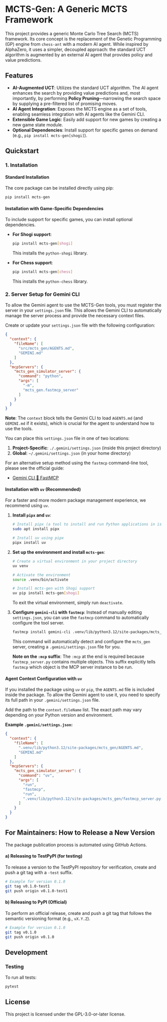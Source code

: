 # MCTS-Gen: A Generic MCTS Framework

This project provides a generic Monte Carlo Tree Search (MCTS) framework. Its core concept is the replacement of the Genetic Programming (GP) engine from `chess-ant` with a modern AI agent. While inspired by AlphaZero, it uses a simpler, decoupled approach: the standard UCT algorithm is augmented by an external AI agent that provides policy and value predictions.

## Features

-   **AI-Augmented UCT**: Utilizes the standard UCT algorithm. The AI agent enhances the search by providing value predictions and, most importantly, by performing **Policy Pruning**—narrowing the search space by supplying a pre-filtered list of promising moves.
-   **AI Agent Integration**: Exposes the MCTS engine as a set of tools, enabling seamless integration with AI agents like the Gemini CLI.
-   **Extensible Game Logic**: Easily add support for new games by creating a new game state module.
-   **Optional Dependencies**: Install support for specific games on demand (e.g., `pip install mcts-gen[shogi]`).

## Quickstart

### 1. Installation

#### Standard Installation

The core package can be installed directly using pip:
```bash
pip install mcts-gen
```

#### Installation with Game-Specific Dependencies

To include support for specific games, you can install optional dependencies.

-   **For Shogi support**:
    ```bash
    pip install mcts-gen[shogi]
    ```
    This installs the `python-shogi` library.

-   **For Chess support**:
    ```bash
    pip install mcts-gen[chess]
    ```
    This installs the `python-chess` library.

### 2. Server Setup for Gemini CLI

To allow the Gemini agent to use the MCTS-Gen tools, you must register the server in your `settings.json` file. This allows the Gemini CLI to automatically manage the server process and provide the necessary context files.

Create or update your `settings.json` file with the following configuration:

```json
{
  "context": {
    "fileName": [
      "src/mcts_gen/AGENTS.md",
      "GEMINI.md"
    ]
  },
  "mcpServers": {
    "mcts_gen_simulator_server": {
      "command": "python",
      "args": [
        "-m",
        "mcts_gen.fastmcp_server"
      ]
    }
  }
}
```

**Note**: The `context` block tells the Gemini CLI to load `AGENTS.md` (and `GEMINI.md` if it exists), which is crucial for the agent to understand how to use the tools.

You can place this `settings.json` file in one of two locations:

1.  **Project-Specific**: `./.gemini/settings.json` (inside this project directory)
2.  **Global**: `~/.gemini/settings.json` (in your home directory)

For an alternative setup method using the `fastmcp` command-line tool, please see the official guide:
- [Gemini CLI 🤝 FastMCP](https://gofastmcp.com/integrations/gemini-cli)

#### Installation with `uv` (Recommended)

For a faster and more modern package management experience, we recommend using `uv`.

1.  **Install `pipx` and `uv`**:
    ```bash
    # Install pipx (a tool to install and run Python applications in isolated environments)
    sudo apt install pipx

    # Install uv using pipx
    pipx install uv
    ```

2.  **Set up the environment and install `mcts-gen`**:
    ```bash
    # Create a virtual environment in your project directory
    uv venv

    # Activate the environment
    source .venv/bin/activate

    # Install mcts-gen with Shogi support
    uv pip install mcts-gen[shogi]
    ```
    To exit the virtual environment, simply run `deactivate`.

3.  **Configure `gemini-cli` with `fastmcp`**:
    Instead of manually editing `settings.json`, you can use the `fastmcp` command to automatically configure the tool server.
    ```bash
    fastmcp install gemini-cli .venv/lib/python3.12/site-packages/mcts_gen/fastmcp_server.py:mcp
    ```
    This command will automatically detect and configure the `mcts_gen` server, creating a `.gemini/settings.json` file for you.

    **Note on the `:mcp` suffix**: The `:mcp` at the end is required because `fastmcp_server.py` contains multiple objects. This suffix explicitly tells `fastmcp` which object is the MCP server instance to be run.

#### Agent Context Configuration with `uv`

If you installed the package using `uv` or `pip`, the `AGENTS.md` file is included inside the package. To allow the Gemini agent to use it, you need to specify its full path in your `.gemini/settings.json` file.

Add the path to the `context.fileName` list. The exact path may vary depending on your Python version and environment.

**Example `.gemini/settings.json`:**
```json
{
  "context": {
    "fileName": [
      ".venv/lib/python3.12/site-packages/mcts_gen/AGENTS.md",
      "GEMINI.md"
    ]
  },
  "mcpServers": {
    "mcts_gen_simulator_server": {
      "command": "uv",
      "args": [
        "run",
        "fastmcp",
        "run",
        ".venv/lib/python3.12/site-packages/mcts_gen/fastmcp_server.py:mcp"
      ]
    }
  }
}
```

## For Maintainers: How to Release a New Version

The package publication process is automated using GitHub Actions.

#### a) Releasing to TestPyPI (for testing)

To release a version to the TestPyPI repository for verification, create and push a git tag with a `-test` suffix.

```bash
# Example for version 0.1.0
git tag v0.1.0-test1
git push origin v0.1.0-test1
```

#### b) Releasing to PyPI (Official)

To perform an official release, create and push a git tag that follows the semantic versioning format (e.g., `vX.Y.Z`).

```bash
# Example for version 0.1.0
git tag v0.1.0
git push origin v0.1.0
```

## Development

### Testing

To run all tests:
```bash
pytest
```

## License

This project is licensed under the GPL-3.0-or-later license.
